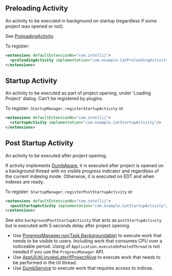 <!-- Copyright 2000-2020 JetBrains s.r.o. and other contributors. Use of this source code is governed by the Apache 2.0 license that can be found in the LICENSE file. -->

## Preloading Activity

An activity to be executed in background on startup (regardless if some project was opened or not).

See [PreloadingActivity](https://github.com/JetBrains/intellij-community/blob/master/platform/platform-impl/src/com/intellij/openapi/application/PreloadingActivity.java).

To register:

```xml
<extensions defaultExtensionNs="com.intellij">
  <preloadingActivity implementation="com.example.CatPreloadingActivity"/>
</extensions>
```

## Startup Activity

An activity to be executed as part of project opening, under 'Loading Project' dialog.
Can't be registered by plugins.

To register: `StartupManager.registerStartupActivity` or

```xml
<extensions defaultExtensionNs="com.intellij">
  <startupActivity implementation="com.example.CatStartupActivity"/>
</extensions>
```

## Post Startup Activity

An activity to be executed after project opening.

If activity implements [DumbAware], it is executed after project is opened on a background thread with no visible progress indicator and regardless of the current indexing mode.
Otherwise, it is executed on EDT and when indexes are ready.

To register: `StartupManager.registerPostStartupActivity` or

```xml
<extensions defaultExtensionNs="com.intellij">
  <postStartupActivity implementation="com.example.CatStartupActivity"/>
</extensions>
```

See also `backgroundPostStartupActivity` that acts as `postStartupActivity` but is executed with 5 seconds delay after project opening.

* Use [ProgressManager.run(Task.Backgroundable)] to execute work that needs to be visible to users. Including work that consumes CPU over a noticeable period. Using of `Application.executeOnPooledThread` is not needed if you use the `ProgressManager` API.
* Use [AppUiUtil.invokeLaterIfProjectAlive] to execute work that needs to be performed in the UI thread.
* Use [DumbService] to execute work that requires access to indices.

<!--
    todo runWhenSmart is not good method, because it implies EDT thread, but should be executed in a background thread with read action instead
-->


[DumbAware]: https://github.com/JetBrains/intellij-community/blob/master/platform/core-api/src/com/intellij/openapi/project/DumbAware.java
[ProgressManager.run(Task.Backgroundable)]: https://github.com/JetBrains/intellij-community/blob/747b08812b83e744d130e315a54cca6b41906f57/platform/core-api/src/com/intellij/openapi/progress/ProgressManager.java#L183
[StartupActivity]: https://github.com/JetBrains/intellij-community/blob/master/platform/core-api/src/com/intellij/openapi/startup/StartupActivity.java
[AppUiUtil.invokeLaterIfProjectAlive]: https://github.com/JetBrains/intellij-community/blob/747b08812b83e744d130e315a54cca6b41906f57/platform/platform-impl/src/com/intellij/ui/AppUIUtil.java#L204
[DumbService]: https://github.com/JetBrains/intellij-community/blob/master/platform/core-api/src/com/intellij/openapi/project/DumbService.java